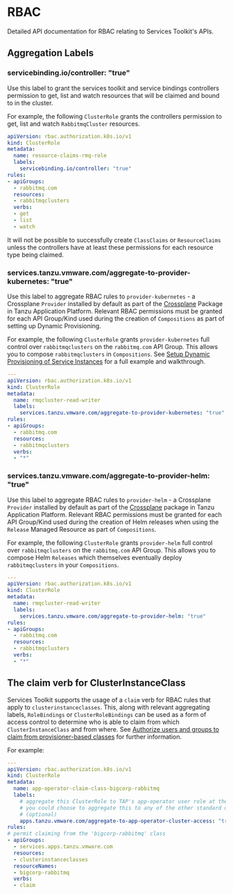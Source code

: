 # RBAC

Detailed API documentation for RBAC relating to Services Toolkit's APIs.

## <a id="aggregation-labels"></a> Aggregation Labels

### <a id="controller"></a> servicebinding.io/controller: "true"

Use this label to grant the services toolkit and service bindings controllers permission to get,
list and watch resources that will be claimed and bound to in the cluster.

For example, the following `ClusterRole` grants the controllers permission to get, list and watch `RabbitmqCluster` resources.

```yaml
apiVersion: rbac.authorization.k8s.io/v1
kind: ClusterRole
metadata:
  name: resource-claims-rmq-role
  labels:
    servicebinding.io/controller: "true"
rules:
- apiGroups:
  - rabbitmq.com
  resources:
  - rabbitmqclusters
  verbs:
  - get
  - list
  - watch
```

It will not be possible to successfully create `ClassClaims` or `ResourceClaims` unless the controllers
have at least these permissions for each resource type being claimed.

### <a id="aggregate-to-provider-kubernetes"></a> services.tanzu.vmware.com/aggregate-to-provider-kubernetes: "true"

Use this label to aggregate RBAC rules to `provider-kubernetes` - a Crossplane `Provider` installed by
default as part of the [Crossplane](../../../crossplane/about.hbs.md) Package in Tanzu Application Platform.
Relevant RBAC permissions must be granted for each API Group/Kind used during the creation of
`Compositions` as part of setting up Dynamic Provisioning.

For example, the following `ClusterRole` grants `provider-kubernetes` full control over
`rabbitmqclusters` on the `rabbitmq.com` API Group. This allows you to compose `rabbitmqclusters` in `Compositions`.
See [Setup Dynamic Provisioning of Service Instances](../../tutorials/setup-dynamic-provisioning.hbs.md) for a full example and walkthrough.

```yaml
---
apiVersion: rbac.authorization.k8s.io/v1
kind: ClusterRole
metadata:
  name: rmqcluster-read-writer
  labels:
    services.tanzu.vmware.com/aggregate-to-provider-kubernetes: "true"
rules:
- apiGroups:
  - rabbitmq.com
  resources:
  - rabbitmqclusters
  verbs:
  - "*"
```

### <a id="aggregate-to-provider-helm"></a> services.tanzu.vmware.com/aggregate-to-provider-helm: "true"

Use this label to aggregate RBAC rules to `provider-helm` - a Crossplane `Provider` installed by default
as part of the [Crossplane](../../../crossplane/about.hbs.md) package in Tanzu Application Platform.
Relevant RBAC permissions must be granted for each API Group/Kind used during the creation of Helm
releases when using the `Release` Managed Resource as part of `Compositions`.

For example, the following `ClusterRole` grants `provider-helm` full control over `rabbitmqclusters`
on the `rabbitmq.com` API Group.
This allows you to compose Helm `Releases` which themselves eventually deploy `rabbitmqclusters` in your `Compositions`.

```yaml
---
apiVersion: rbac.authorization.k8s.io/v1
kind: ClusterRole
metadata:
  name: rmqcluster-read-writer
  labels:
    services.tanzu.vmware.com/aggregate-to-provider-helm: "true"
rules:
- apiGroups:
  - rabbitmq.com
  resources:
  - rabbitmqclusters
  verbs:
  - "*"
```

## <a id="claim-verb"></a> The claim verb for ClusterInstanceClass

Services Toolkit supports the usage of a `claim` verb for RBAC rules that apply to `clusterinstanceclasses`.
This, along with relevant aggregating labels, `RoleBindings` or `ClusterRoleBindings` can be used
as a form of access control to determine who is able to claim from which `ClusterInstanceClass` and from where.
See [Authorize users and groups to claim from provisioner-based classes](../../how-to-guides/authorize-claim-provisioner-classes.hbs.md) for further information.

For example:

```yaml
---
apiVersion: rbac.authorization.k8s.io/v1
kind: ClusterRole
metadata:
  name: app-operator-claim-class-bigcorp-rabbitmq
  labels:
    # aggregate this ClusterRole to TAP's app-operator user role at the cluster scope
    # you could choose to aggregate this to any of the other standard user roles as well
    # (optional)
    apps.tanzu.vmware.com/aggregate-to-app-operator-cluster-access: "true"
rules:
# permit claiming from the 'bigcorp-rabbitmq' class
- apiGroups:
  - services.apps.tanzu.vmware.com
  resources:
  - clusterinstanceclasses
  resourceNames:
  - bigcorp-rabbitmq
  verbs:
  - claim
```
